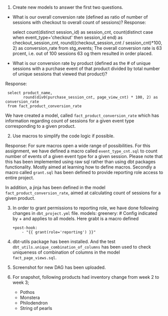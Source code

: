 1. Create new models to answer the first two questions.
  - What is our overall conversion rate (defined as ratio of number of sessions with checkout to
       overall count of sessions)?
  Response: 

     select count(distinct session_id) as session_cnt,
       count(distinct case when event_type='checkout' then session_id end) as checkout_session_cnt,
       round((checkout_session_cnt / session_cnt)*100, 2) as conversion_rate 
      from stg_events;
    The overall conversion rate is 63 prcent, i.e. out of 100 sessions 63 og them resulted in order placed.

  - What is our conversion rate by product (defined as the # of unique sessions with a purchase event of that product divided by total number of unique sessions that viewed that product)?

  Response: 

     select product_name,
            round(div0(purchase_session_cnt, page_view_cnt) * 100, 2) as conversion_rate
     from fact_product_conversion_rate

   We have created a model, called `fact_product_conversion_rate` which has information regarding count of sessions for a given event type corresponding to a given product.

2. Use macros to simplify the code logic if possible.

  Response: For sure macros open a wide range of possibilities. For this assignment, we have defined a macro called  `event_type_cnt.sql` to count number of events of a given event type for a given session. Please note that this has been implemented using raw sql rather than using dbt packages functionality. Mostly aimed at learning how to define macros. Secondly a macro called `grant.sql` has been defined to provide reporting role access to entire project.

   In addition, a jinja has been defined in the model `fact_product_conversion_rate`, aimed at calculating count of sessions for a given product.

3. In order to grant permissions to reporting role, we have done following changes in `dbt_project.yml` file.
     models:
      greenery:
        # Config indicated by + and applies to all models. Here grabt is a macro defined
   
       +post-hook:
           - "{{ grant(role='reporting') }}" 


4. dbt-utils package has been installed. And the test `dbt_utils.unique_combination_of_columns` has been used to check uniqueness of combination of columns in the model `fact_page_views.sql`.

5. Screenshot for new DAG has been uploaded.
6. For snapshot, following products had inventory change from week 2 to week 3;
    - Pothos
    - Monstera
    - Philodendron
    - String of pearls